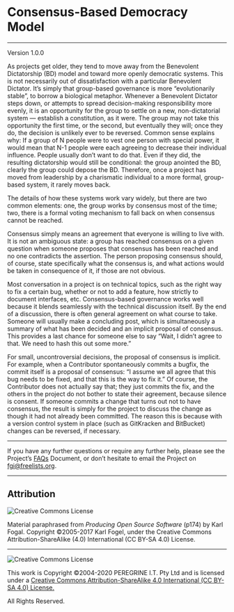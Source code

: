 # Consensus-Based Democracy Model

---

Version 1.0.0

As projects get older, they tend to move away from the Benevolent Dictatorship (BD) model and toward more openly democratic systems. This is not necessarily out of dissatisfaction with a particular Benevolent Dictator. It&rsquo;s simply that group-based governance is more &ldquo;evolutionarily stable&rdquo;, to borrow a biological metaphor. Whenever a Benevolent Dictator steps down, or attempts to spread decision-making responsibility more evenly, it is an opportunity for the group to settle on a new, non-dictatorial system &mdash; establish a constitution, as it were. The group may not take this opportunity the first time, or the second, but eventually they will; once they do, the decision is unlikely ever to be reversed. Common sense explains why: If a group of N people were to vest one person with special power, it would mean that N-1 people were each agreeing to decrease their individual influence. People usually don&rsquo;t want to do that. Even if they did, the resulting dictatorship would still be conditional: the group anointed the BD, clearly the group could depose the BD. Therefore, once a project has moved from leadership by a charismatic individual to a more formal, group-based system, it rarely moves back.

The details of how these systems work vary widely, but there are two common elements: one, the group works by consensus most of the time; two, there is a formal voting mechanism to fall back on when consensus cannot be reached.

Consensus simply means an agreement that everyone is willing to live with. It is not an ambiguous state: a group has reached consensus on a given question when someone proposes that consensus has been reached and no one contradicts the assertion. The person proposing consensus should, of course, state specifically what the consensus is, and what actions would be taken in consequence of it, if those are not obvious.

Most conversation in a project is on technical topics, such as the right way to fix a certain bug, whether or not to add a feature, how strictly to document interfaces, etc. Consensus-based governance works well because it blends seamlessly with the technical discussion itself. By the end of a discussion, there is often general agreement on what course to take. Someone will usually make a concluding post, which is simultaneously a summary of what has been decided and an implicit proposal of consensus. This provides a last chance for someone else to say &ldquo;Wait, I didn&rsquo;t agree to that. We need to hash this out some more.&rdquo;

For small, uncontroversial decisions, the proposal of consensus is implicit. For example, when a Contributor spontaneously commits a bugfix, the commit itself is a proposal of consensus: &ldquo;I assume we all agree that this bug needs to be fixed, and that this is the way to fix it.&rdquo; Of course, the Contributor does not actually say that; they just commits the fix, and the others in the project do not bother to state their agreement, because silence is consent. If someone commits a change that turns out not to have consensus, the result is simply for the project to discuss the change as though it had not already been committed. The reason this is because with a version control system in place (such as GitKracken and BitBucket) changes can be reversed, if necessary.

---

If you have any further questions or require any further help, please see the Project&rsquo;s [FAQs](https://github.com/Dulux-Oz/FGI/master/Project_Documentation/FAQs.md) Document, or don&rsquo;t hesitate to email the Project on <fgi@freelists.org>.

---

## Attribution

![Creative Commons License](https://i.creativecommons.org/l/by-sa/4.0/88x31.png "Creative Commons License")

Material paraphrased from *Producing Open Source Software* (p174) by Karl Fogal. Copyright &copy;2005-2017 Karl Fogel, under the Creative Commons Attribution-ShareAlike (4.0) International (CC BY-SA 4.0) License.

---

![Creative Commons License](https://i.creativecommons.org/l/by-sa/4.0/88x31.png "Creative Commons License")

This work is Copyright &copy;2004-2020 PEREGRINE I.T. Pty Ltd and is licensed under a [Creative Commons Attribution-ShareAlike 4.0 International (CC BY-SA 4.0) License.](https://creativecommons.org/licenses/by-sa/4.0/)

All Rights Reserved.
